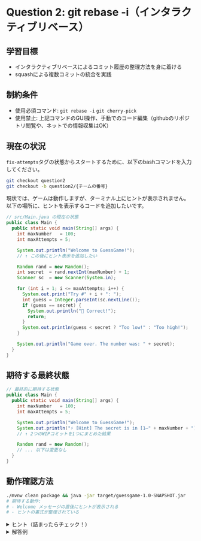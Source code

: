 # Question 2: git rebase -i（インタラクティブリベース）

## 学習目標

- インタラクティブリベースによるコミット履歴の整理方法を身に着ける
- squashによる複数コミットの統合を実践

## 制約条件

- 使用必須コマンド: `git rebase -i` `git cherry-pick`
- 使用禁止: 上記コマンドのGUI操作、手動でのコード編集（githubのリポジトリ閲覧や、ネットでの情報収集はOK）

## 現在の状況

`fix-attempts`タグの状態からスタートするために、以下のbashコマンドを入力してください。

```bash
git checkout question2
git checkout -b question2/{チームの番号}
```

現状では、ゲームは動作しますが、ターミナル上にヒントが表示されません。
以下の場所に、ヒントを表示するコードを追加したいです。

```java
// src/Main.java の現在の状態
public class Main {
  public static void main(String[] args) {
    int maxNumber   = 100;
    int maxAttempts = 5;

    System.out.println("Welcome to GuessGame!");
    // ↑ この後にヒント表示を追加したい

    Random rand = new Random();
    int secret  = rand.nextInt(maxNumber) + 1;
    Scanner sc  = new Scanner(System.in);

    for (int i = 1; i <= maxAttempts; i++) {
      System.out.print("Try #" + i + ": ");
      int guess = Integer.parseInt(sc.nextLine());
      if (guess == secret) {
        System.out.println("🎉 Correct!");
        return;
      }
      System.out.println(guess < secret ? "Too low!" : "Too high!");
    }

    System.out.println("Game over. The number was: " + secret);
  }
}
```

## 期待する最終状態

```java
// 最終的に期待する状態
public class Main {
  public static void main(String[] args) {
    int maxNumber   = 100;
    int maxAttempts = 5;

    System.out.println("Welcome to GuessGame!");
    System.out.println("⚡ [Hint] The secret is in [1—" + maxNumber + "] ⚡");
    // ↑ 2つのWIPコミットを1つにまとめた結果

    Random rand = new Random();
    // ... 以下は変更なし
  }
}
```

## 動作確認方法

```bash
./mvnw clean package && java -jar target/guessgame-1.0-SNAPSHOT.jar
# 期待する動作:
# - Welcome メッセージの直後にヒントが表示される
# - ヒントの書式が整理されている
```

<details>
<summary>ヒント（詰まったらチェック！）</summary>

1. まずmasterにあるヒント関連の2つのコミットを取り込む

2. 履歴を確認してHEADから2つのコミットを対象にinteractive rebaseを実行

3. エディタで2つ目のコミットを`squash`に変更

</details>

<details>
<summary>解答例</summary>

```bash

# 1. hint関連の2つのコミットを取り込む
git cherry-pick 78f62bf313f37f2a9478a4b77b6c7600e2d1f2ab 581b7da7d2bd32b6205a7b1d053342bb423eff34


# 2. インタラクティブリベースで2つのコミットを統合
git rebase -i HEAD~2
# エディタで以下のように変更:
# pick <hint-v1のハッシュ> add hint v1
# squash <hint-formatのハッシュ> refine hint formatting

# 3. コミットメッセージを編集（デフォルトでOKなら保存して終了）

# 4. 動作確認
./mvnw clean package && java -jar target/guessgame-1.0-SNAPSHOT.jar

# 5. 履歴確認（1つのコミットにまとまっているか）
git log --oneline
```

</details>
